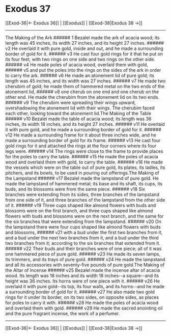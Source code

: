 # Exodus 37

[[Exod-36|← Exodus 36]] | [[Exodus]] | [[Exod-38|Exodus 38 →]]
***

The Making of the Ark ###### 1 Bezalel made the ark of acacia wood; its length was 45 inches, its width 27 inches, and its height 27 inches. ###### v2 He overlaid it with pure gold, inside and out, and he made a surrounding border of gold for it. ###### v3 He cast four gold rings for it that he put on its four feet, with two rings on one side and two rings on the other side. ###### v4 He made poles of acacia wood, overlaid them with gold, ###### v5 and put the poles into the rings on the sides of the ark in order to carry the ark. ###### v6 He made an atonement lid of pure gold; its length was 45 inches, and its width was 27 inches. ###### v7 He made two cherubim of gold; he made them of hammered metal on the two ends of the atonement lid, ###### v8 one cherub on one end and one cherub on the other end. He made the cherubim from the atonement lid on its two ends. ###### v9 The cherubim were spreading their wings upward, overshadowing the atonement lid with their wings. The cherubim faced each other, looking toward the atonement lid.The Making of the Table ###### v10 Bezalel made the table of acacia wood; its length was 36 inches, its width 18 inches, and its height 27 inches. ###### v11 He overlaid it with pure gold, and he made a surrounding border of gold for it. ###### v12 He made a surrounding frame for it about three inches wide, and he made a surrounding border of gold for its frame. ###### v13 He cast four gold rings for it and attached the rings at the four corners where its four legs were. ###### v14 The rings were close to the frame to provide places for the poles to carry the table. ###### v15 He made the poles of acacia wood and overlaid them with gold, to carry the table. ###### v16 He made the vessels which were on the table out of pure gold, its plates, its ladles, its pitchers, and its bowls, to be used in pouring out offerings.The Making of the Lampstand ###### v17 Bezalel made the lampstand of pure gold. He made the lampstand of hammered metal; its base and its shaft, its cups, its buds, and its blossoms were from the same piece. ###### v18 Six branches were extending from its sides, three branches of the lampstand from one side of it, and three branches of the lampstand from the other side of it. ###### v19 Three cups shaped like almond flowers with buds and blossoms were on the first branch, and three cups shaped like almond flowers with buds and blossoms were on the next branch, and the same for the six branches that were extending from the lampstand. ###### v20 On the lampstand there were four cups shaped like almond flowers with buds and blossoms, ###### v21 with a bud under the first two branches from it, and a bud under the next two branches from it, and a bud under the third two branches from it; according to the six branches that extended from it. ###### v22 Their buds and their branches were of one piece; all of it was one hammered piece of pure gold. ###### v23 He made its seven lamps, its trimmers, and its trays of pure gold. ###### v24 He made the lampstand and all its accessories with seventy-five pounds of pure gold.The Making of the Altar of Incense ###### v25 Bezalel made the incense altar of acacia wood. Its length was 18 inches and its width 18 inches--a square--and its height was 36 inches. Its horns were of one piece with it. ###### v26 He overlaid it with pure gold--its top, its four walls, and its horns--and he made a surrounding border of gold for it. ###### v27 He also made two gold rings for it under its border, on its two sides, on opposite sides, as places for poles to carry it with. ###### v28 He made the poles of acacia wood and overlaid them with gold. ###### v29 He made the sacred anointing oil and the pure fragrant incense, the work of a perfumer.

***
[[Exod-36|← Exodus 36]] | [[Exodus]] | [[Exod-38|Exodus 38 →]]
